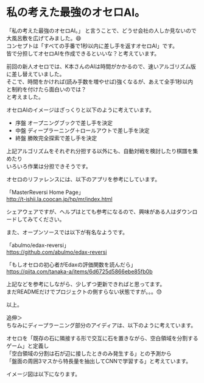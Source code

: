 # 私の考えた最強のオセロAI。

「私の考えた最強のオセロAI。」
と言うことで、どうせ会社の人しか見ないので大風呂敷を広げてみました。:smile:  
コンセプトは「すべての手番で1秒以内に差し手を返すオセロAI」です。  
皆で分担してオセロAIを作成できるといいな？と考えています。

前回の新人オセロでは、K本さんのAIは時間がかかるので、速いアルゴリズム版に差し替えていました。  
そこで、時間をかければ(読み手数を増やせば)強くなるが、あえて全手1秒以内と制約を付けたら面白いのでは？  
と考えました。

オセロAIのイメージはざっくりと以下のように考えています。

- 序盤      オープニングブックで差し手を決定
- 中盤      ディープラーニング＋ロールアウトで差し手を決定
- 終盤      勝敗完全探索で差し手を決定

上記アルゴリズムをそれぞれ分担する以外にも、自動対戦を検討したり棋譜を集めたり  
いろいろ作業は分担できそうです。

オセロのリファレンスには、以下のアプリを参考にしています。

「MasterReversi Home Page」  
http://t-ishii.la.coocan.jp/hp/mr/index.html

シェアウェアですが、ヘルプはとても参考になるので、興味がある人はダウンロードしてみてください。

また、オープンソースでは以下が有名なようです。

「abulmo/edax-reversi」  
https://github.com/abulmo/edax-reversi

「もしオセロの初心者がEdaxの評価関数を読んだら」  
https://qiita.com/tanaka-a/items/6d6725d5866ebe85fb0b

上記などを参考にしながら、少しずつ更新できればと思ってます。  
まだREADMEだけでプロジェクトの側すらない状態ですが。。。:sweat:  

以上。

追伸＞  
ちなみにディープラーニング部分のアイディアは、以下のように考えています。

オセロを「既存の石に隣接する形で交互に石を置きながら、空白領域を分割するゲーム」と定義し  
「空白領域の分割は石が辺に接したときのみ発生する」との予測から  
「盤面の周囲3マスから特長量を抽出してCNNで学習する」と考えています。  

イメージ図は以下になります。
